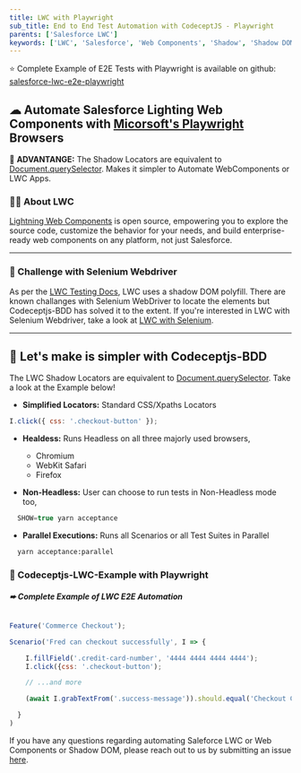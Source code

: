 ```yaml
---
title: LWC with Playwright
sub_title: End to End Test Automation with CodeceptJS - Playwright
parents: ['Salesforce LWC']
keywords: ['LWC', 'Salesforce', 'Web Components', 'Shadow', 'Shadow DOM']
---
```


⭐️ Complete Example of E2E Tests with Playwright is available on github: [salesforce-lwc-e2e-playwright](https://github.com/gkushang/codeceptjs-bdd/tree/develop/packages/salesforce-lwc-codecept-example/salesforce-lwc-e2e-playwright)

## ☁︎ Automate Salesforce Lighting Web Components with [Micorsoft's Playwright](https://github.com/microsoft/playwright) Browsers

💯 **ADVANTANGE:** The Shadow Locators are equivalent to [Document.querySelector](https://developer.mozilla.org/en-US/docs/Web/API/Document/querySelector). Makes it simpler to Automate WebComponents or LWC Apps.

### 💁‍♂️ About LWC

[Lightning Web Components](https://developer.salesforce.com/docs/component-library/documentation/en/lwc) is open source, empowering you to explore the source code, customize the behavior for your needs, and build enterprise-ready web components on any platform, not just Salesforce.

---

### 🛑 Challenge with Selenium Webdriver

As per the [LWC Testing Docs](https://developer.salesforce.com/docs/component-library/documentation/en/lwc/lwc.testing_dom_api), LWC uses a shadow DOM polyfill. There are known challanges with Selenium WebDriver to locate the elements but Codeceptjs-BDD has solved it to the extent. If you're interested in LWC with Selenium Webdriver, take a look at [LWC with Selenium](/08-salesforce-lwc/1-salesforce-lighting-web-components/).

---

## 🎊 Let's make is simpler with Codeceptjs-BDD

The LWC Shadow Locators are equivalent to [Document.querySelector](https://developer.mozilla.org/en-US/docs/Web/API/Document/querySelector). Take a look at the Example below!

- **Simplified Locators:** Standard CSS/Xpaths Locators

```javascript
I.click({ css: '.checkout-button' });
```

- **Healdess:** Runs Headless on all three majorly used browsers,

  - Chromium
  - WebKit Safari
  - Firefox

- **Non-Headless:** User can choose to run tests in Non-Headless mode too,

```javascript
  SHOW=true yarn acceptance
```

- **Parallel Executions:** Runs all Scenarios or all Test Suites in Parallel

```bash
  yarn acceptance:parallel
```

### 🚀 Codeceptjs-LWC-Example with Playwright

##### ➨ Complete Example of LWC E2E Automation

```js

Feature('Commerce Checkout');

Scenario('Fred can checkout successfully', I => {

    I.fillField('.credit-card-number', '4444 4444 4444 4444');
    I.click({css: '.checkout-button');

    // ...and more

    (await I.grabTextFrom('.success-message')).should.equal('Checkout Completed!');

  }
)

```

If you have any questions regarding automating Saleforce LWC or Web Components or Shadow DOM, please reach out to us by submitting an issue [here](https://github.com/gkushang/codeceptjs-bdd/issues).
